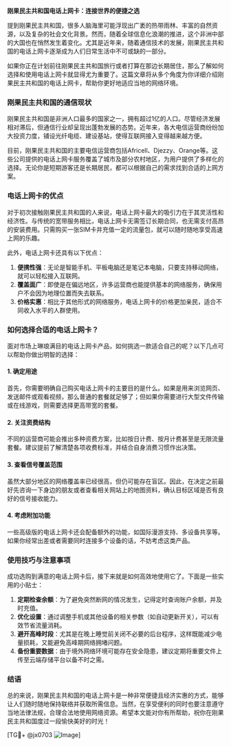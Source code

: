**刚果民主共和国电话上网卡：连接世界的便捷之选**

提到刚果民主共和国，很多人脑海里可能浮现出广袤的热带雨林、丰富的自然资源，以及复杂的社会文化背景。然而，随着全球信息化浪潮的推进，这个非洲中部的大国也在悄然发生着变化。尤其是近年来，随着通信技术的发展，刚果民主共和国的电话上网卡逐渐成为人们日常生活中不可或缺的一部分。

如果你正在计划前往刚果民主共和国旅行或者打算在那边长期居住，那么了解如何选择和使用电话上网卡就显得尤为重要了。这篇文章将从多个角度为你详细介绍刚果民主共和国的电话上网卡，帮助你更好地适应当地的网络环境。

### 刚果民主共和国的通信现状

刚果民主共和国是非洲人口最多的国家之一，拥有超过1亿的人口。尽管经济发展相对滞后，但通信行业却呈现出蓬勃发展的态势。近年来，各大电信运营商纷纷加大投资力度，铺设光纤电缆、建设基站，使得互联网接入变得越来越方便。

目前，刚果民主共和国的主要电信运营商包括Africell、Djezzy、Orange等。这些公司提供的电话上网卡服务覆盖了城市及部分农村地区，为用户提供了多样化的选择。无论你是短期游客还是长期居民，都可以根据自己的需求找到合适的上网方案。

### 电话上网卡的优点

对于初次接触刚果民主共和国的人来说，电话上网卡最大的吸引力在于其灵活性和经济性。与传统的宽带服务相比，电话上网卡无需签订长期合同，也无需支付高昂的安装费用。只需购买一张SIM卡并充值一定的流量包，就可以随时随地享受高速上网的乐趣。

此外，电话上网卡还具有以下优点：

1. **便携性强**：无论是智能手机、平板电脑还是笔记本电脑，只要支持移动网络，就可以轻松接入互联网。
2. **覆盖面广**：即使是在偏远地区，许多运营商也能提供基本的网络服务，确保用户不会因为地理位置而失去联系。
3. **价格实惠**：相比于其他形式的网络服务，电话上网卡的价格更加亲民，适合不同收入水平的人群使用。

### 如何选择合适的电话上网卡？

面对市场上琳琅满目的电话上网卡产品，如何挑选一款适合自己的呢？以下几点可以帮助你做出明智的选择：

#### 1. 确定用途
首先，你需要明确自己购买电话上网卡的主要目的是什么。如果是用来浏览网页、发送邮件或观看视频，那么普通的套餐就足够了；但如果你需要进行大型文件传输或在线游戏，则需要选择更高带宽的套餐。

#### 2. 关注资费结构
不同的运营商可能会推出多种资费方案，比如按日计费、按月计费甚至是无限流量套餐。建议提前了解清楚各项收费标准，并结合自身消费习惯作出决策。

#### 3. 查看信号覆盖范围
虽然大部分地区的网络覆盖率已经很高，但仍可能存在盲区。因此，在决定之前最好先咨询一下身边的朋友或者查看相关网站上的地图资料，确认目标区域是否有良好的信号接收能力。

#### 4. 考虑附加功能
一些高级版的电话上网卡还会配备额外的功能，如国际漫游支持、多设备共享等。如果你经常出差或者需要同时连接多个设备的话，不妨考虑这类产品。

### 使用技巧与注意事项

成功选购到满意的电话上网卡后，接下来就是如何高效地使用它了。下面是一些实用的小贴士：

1. **定期检查余额**：为了避免突然断网的情况发生，记得定时查询账户余额，并及时充值。
2. **优化设置**：通过调整手机或其他设备的相关参数（如自动更新开关），可以有效节省流量消耗。
3. **避开高峰时段**：尤其是在晚上睡觉前关闭不必要的后台程序，这样既能减少电量损耗，又能避免高峰期网络拥堵问题。
4. **备份重要数据**：由于境外网络环境可能存在安全隐患，建议定期将重要文件上传至云端存储平台以备不时之需。

### 结语

总的来说，刚果民主共和国的电话上网卡是一种非常便捷且经济实惠的方式，能够让人们随时随地保持联络并获取所需信息。当然，在享受便利的同时也要注意遵守当地法律法规，合理合法地使用网络资源。希望本文能对你有所帮助，祝你在刚果民主共和国度过一段愉快美好的时光！

[TG💪+ @jx0703 ![Image](https://github.com/user-attachments/assets/dbca1d08-cadb-493c-b0ec-ad6f7a83f270)]